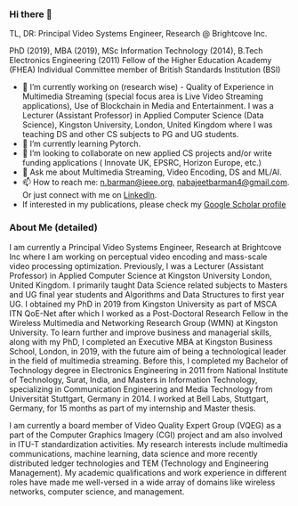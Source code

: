 ### Hi there 👋

TL, DR: Principal Video Systems Engineer, Research @ Brightcove Inc.

PhD (2019), MBA (2019), MSc Information Technology (2014), B.Tech Electronics Engineering (2011)
Fellow of the Higher Education Academy (FHEA)
Individual Committee member of British Standards Institution (BSI)

- 🔭 I’m currently working on (research wise) - Quality of Experience in Multimedia Streaming (special focus area is Live Video Streaming applications), Use of Blockchain in Media and Entertainment. I was a Lecturer (Assistant Professor) in Applied Computer Science (Data Science), Kingston University, London, United Kingdom where I was teaching DS and other CS subjects to PG and UG students.
- 🌱 I’m currently learning Pytorch.
- 👯 I’m looking to collaborate on new applied CS projects and/or write funding applications ( Innovate UK, EPSRC, Horizon Europe, etc.)
- 💬 Ask me about Multimedia Streaming, Video Encoding, DS and ML/AI.
- 📫 How to reach me: n.barman@ieee.org, nabajeetbarman4@gmail.com. Or just connect with me on [LinkedIn](https://www.linkedin.com/in/nabajeetbarman/).
- If interested in my publications, please check my [Google Scholar profile](https://scholar.google.co.uk/citations?user=69Xj8bEAAAAJ&hl=en)

### About Me (detailed)

I am currently a Principal Video Systems Engineer, Research at Brightcove Inc where I am working on perceptual video encoding and mass-scale video processing optimization. Previously, I was a Lecturer (Assistant Professor) in Applied Computer Science at Kingston University London, United Kingdom. I primarily taught Data Science related subjects to Masters and UG final year students and Algorithms and Data Structures to first year UG. I obtained my PhD in 2019 from Kingston University as part of MSCA ITN QoE-Net after which I worked as a Post-Doctoral Research Fellow in the Wireless Multimedia and Networking Research Group (WMN) at Kingston University. To learn further and improve business and managerial skills, along with my PhD, I completed an Executive MBA at Kingston Business School, London, in 2019, with the future aim of being a technological leader in the field of multimedia streaming. Before this, I completed my Bachelor of Technology degree in Electronics Engineering in 2011 from National Institute of Technology, Surat, India, and Masters in Information Technology, specializing in Communication Engineering and Media Technology from Universität Stuttgart, Germany in 2014. I worked at Bell Labs, Stuttgart, Germany, for 15 months as part of my internship and Master thesis.

I am currently a board member of Video Quality Expert Group (VQEG) as a part of the Computer Graphics Imagery (CGI) project and am also involved in ITU-T standardization activities. My research interests include multimedia communications, machine learning, data science and more recently distributed ledger technologies and TEM (Technology and Engineering Management). My academic qualifications and work experience in different roles have made me well-versed in a wide array of domains like wireless networks, computer science, and management.
